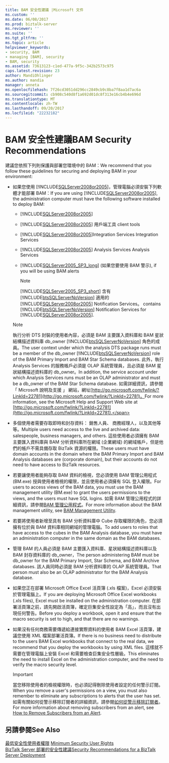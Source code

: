 ```yaml
---
title: BAM 安全性建議 |Microsoft 文件
ms.custom: ''
ms.date: 06/08/2017
ms.prod: biztalk-server
ms.reviewer: ''
ms.suite: ''
ms.tgt_pltfrm: ''
ms.topic: article
helpviewer_keywords:
- security, BAM
- managing [BAM], security
- BAM, security
ms.assetid: 73613123-c1ed-477a-9f5c-342b2573c975
caps.latest.revision: 23
author: MandiOhlinger
ms.author: mandia
manager: anneta
ms.openlocfilehash: 7f26cd3051dd296cc2849cb9c8ba7f8aa1d7ac6a
ms.sourcegitcommit: cb908c540d8f1a692d01dc8f313e16cb4b4e696d
ms.translationtype: MT
ms.contentlocale: zh-TW
ms.lasthandoff: 09/20/2017
ms.locfileid: "22232182"
---
```

# <a name="bam-security-recommendations"></a><span data-ttu-id="6c312-102">BAM 安全性建議</span><span class="sxs-lookup"><span data-stu-id="6c312-102">BAM Security Recommendations</span></span>
<span data-ttu-id="6c312-103">建議您依照下列則保護與部署您環境中的 BAM：</span><span class="sxs-lookup"><span data-stu-id="6c312-103">We recommend that you follow these guidelines for securing and deploying BAM in your environment:</span></span>  
  
-   <span data-ttu-id="6c312-104">如果您使用 [!INCLUDE[SQLServer2008or2005](../includes/sqlserver2008or2005-md.md)]，管理電腦必須安裝下列軟體才能部署 BAM：</span><span class="sxs-lookup"><span data-stu-id="6c312-104">If you are using [!INCLUDE[SQLServer2008or2005](../includes/sqlserver2008or2005-md.md)], the administration computer must have the following software installed to deploy BAM:</span></span>  
  
    -   [!INCLUDE[SQLServer2008or2005](../includes/sqlserver2008or2005-md.md)]  
  
    -   [!INCLUDE[SQLServer2008or2005](../includes/sqlserver2008or2005-md.md)]<span data-ttu-id="6c312-105"> 用戶端工具</span><span class="sxs-lookup"><span data-stu-id="6c312-105"> client tools</span></span>  
  
    -   [!INCLUDE[SQLServer2008or2005](../includes/sqlserver2008or2005-md.md)]<span data-ttu-id="6c312-106">Integration Services</span><span class="sxs-lookup"><span data-stu-id="6c312-106"> Integration Services</span></span>  
  
    -   [!INCLUDE[SQLServer2008or2005](../includes/sqlserver2008or2005-md.md)]<span data-ttu-id="6c312-107"> Analysis Services</span><span class="sxs-lookup"><span data-stu-id="6c312-107"> Analysis Services</span></span>  
  
    -   [!INCLUDE[SQLServer2005_SP3_long](../includes/sqlserver2005-sp3-long-md.md)]<span data-ttu-id="6c312-108"> (如果您要使用 BAM 警示)</span><span class="sxs-lookup"><span data-stu-id="6c312-108">, if you will be using BAM alerts</span></span>  
  
        > [!NOTE]
        >  [!INCLUDE[SQLServer2005_SP3_short](../includes/sqlserver2005-sp3-short-md.md)]<span data-ttu-id="6c312-109"> 含有 [!INCLUDE[btsSQLServerNoVersion](../includes/btssqlservernoversion-md.md)] 適用的 [!INCLUDE[SQLServer2008or2005](../includes/sqlserver2008or2005-md.md)] Notification Services。</span><span class="sxs-lookup"><span data-stu-id="6c312-109"> contains [!INCLUDE[btsSQLServerNoVersion](../includes/btssqlservernoversion-md.md)] Notification Services for [!INCLUDE[SQLServer2008or2005](../includes/sqlserver2008or2005-md.md)].</span></span>  
  
    > [!NOTE]
    >  <span data-ttu-id="6c312-110">執行分析 DTS 封裝的使用者內容，必須是 BAM 主要匯入資料庫和 BAM 星狀結構描述資料庫 db_owner [!INCLUDE[btsSQLServerNoVersion](../includes/btssqlservernoversion-md.md)] 角色的成員。</span><span class="sxs-lookup"><span data-stu-id="6c312-110">The user context under which the analysis DTS package runs must be a member of the db_owner [!INCLUDE[btsSQLServerNoVersion](../includes/btssqlservernoversion-md.md)] role of the BAM Primary Import and BAM Star Schema databases.</span></span> <span data-ttu-id="6c312-111">此外，執行 Analysis Services 的服務帳戶必須是 OLAP 系統管理員，且必須是 BAM 星狀結構描述資料庫的 db_owner。</span><span class="sxs-lookup"><span data-stu-id="6c312-111">In addition, the service account under which Analysis Services runs must be an OLAP administrator and must be a db_owner of the BAM Star Schema database.</span></span> <span data-ttu-id="6c312-112">如需詳細資訊，請參閱 「 Microsoft 說明及支援 」 網站，網址[http://go.microsoft.com/fwlink/?LinkId=22781](http://go.microsoft.com/fwlink/?LinkId=22781)。</span><span class="sxs-lookup"><span data-stu-id="6c312-112">For more information, see the Microsoft Help and Support Web site at [http://go.microsoft.com/fwlink/?LinkId=22781](http://go.microsoft.com/fwlink/?LinkId=22781).</span></span>  
  
-   <span data-ttu-id="6c312-113">多個使用者需要存取即時和封存資料： 銷售人員、 商務經理人，以及其他等等。</span><span class="sxs-lookup"><span data-stu-id="6c312-113">Multiple users need access to the live and archived data: salespeople, business managers, and others.</span></span> <span data-ttu-id="6c312-114">這些使用者必須擁有 BAM 主要匯入資料庫與 BAM 分析資料庫所在網域 (企業網域) 的網域帳戶，但是他們的帳戶不需具備存取 BizTalk 資源的權限。</span><span class="sxs-lookup"><span data-stu-id="6c312-114">These users must have domain accounts in the domain where the BAM Primary Import and BAM Analysis databases are (corporate domain), but their accounts do not need to have access to BizTalk resources.</span></span>  
  
-   <span data-ttu-id="6c312-115">若要讓使用者能夠存取 BAM 資料的檢視，您必須使用 BAM 管理公用程式 (BM.exe) 授與使用者檢視的權限，並且使用者必須擁有 SQL 登入權限。</span><span class="sxs-lookup"><span data-stu-id="6c312-115">For users to access views of the BAM data, you must use the BAM management utility (BM.exe) to grant the users permissions to the views, and the users must have SQL logins.</span></span> <span data-ttu-id="6c312-116">如需 BAM 管理公用程式的詳細資訊，請參閱[BAM 管理公用程式](../core/bam-management-utility.md)。</span><span class="sxs-lookup"><span data-stu-id="6c312-116">For more information about the BAM management utility, see [BAM Management Utility](../core/bam-management-utility.md).</span></span>  
  
-   <span data-ttu-id="6c312-117">若要將使用者新增至具有 BAM 分析資料庫中 Cube 存取權限的角色，您必須擁有位於與 BAM 資料庫相同網域的管理電腦。</span><span class="sxs-lookup"><span data-stu-id="6c312-117">To add users to roles that have access to the cubes in the BAM Analysis database, you must have an administration computer in the same domain as the BAM databases.</span></span>  
  
-   <span data-ttu-id="6c312-118">管理 BAM 的人員必須是 BAM 主要匯入資料庫、星狀結構描述資料庫以及 BAM 封存資料庫的 db_owner，</span><span class="sxs-lookup"><span data-stu-id="6c312-118">The person administering BAM must be db_owner for the BAM Primary Import, Star Schema, and BAM Archive databases.</span></span> <span data-ttu-id="6c312-119">該人員同時必須是 BAM 分析資料庫的 OLAP 系統管理員。</span><span class="sxs-lookup"><span data-stu-id="6c312-119">That person must also be an OLAP administrator for the BAM Analysis database.</span></span>  
  
-   <span data-ttu-id="6c312-120">如果您正在部署 Microsoft Office Excel 活頁簿 (.xls 檔案)，Excel 必須安裝於管理電腦上。</span><span class="sxs-lookup"><span data-stu-id="6c312-120">If you are deploying Microsoft Office Excel workbooks (.xls files), Excel must be installed on the administration computer.</span></span> <span data-ttu-id="6c312-121">在部署活頁簿之前，請先開啟活頁簿，確定巨集安全性設定為「高」，而且沒有出現任何警告。</span><span class="sxs-lookup"><span data-stu-id="6c312-121">Before you deploy a workbook, open it and ensure that the macro security is set to high, and that there are no warnings.</span></span>  
  
-   <span data-ttu-id="6c312-122">如果沒有任何商務需要傳遞給連接實際資料的使用者 BAM Excel 活頁簿，建議您使用 XML 檔案部署活頁簿。</span><span class="sxs-lookup"><span data-stu-id="6c312-122">If there is no business need to distribute to the users BAM Excel workbooks that connect to the real data, we recommend that you deploy the workbooks by using XML files.</span></span> <span data-ttu-id="6c312-123">這樣就不需要在管理電腦上安裝 Excel 和需要檢查巨集安全性層級。</span><span class="sxs-lookup"><span data-stu-id="6c312-123">This eliminates the need to install Excel on the administration computer, and the need to verify the macro security level.</span></span>  
  
    > [!IMPORTANT]
    >  <span data-ttu-id="6c312-124">當您移除使用者的檢視權限時，也必須記得刪除使用者設定的任何警示訂閱。</span><span class="sxs-lookup"><span data-stu-id="6c312-124">When you remove a user's permissions on a view, you must also remember to eliminate any subscriptions to alerts that the user has set.</span></span> <span data-ttu-id="6c312-125">如需有關如何從警示移除訂閱者的詳細資訊，請參閱[如何從警示移除訂閱者](../core/how-to-remove-subscribers-from-an-alert.md)。</span><span class="sxs-lookup"><span data-stu-id="6c312-125">For more information about removing subscribers from an alert, see [How to Remove Subscribers from an Alert](../core/how-to-remove-subscribers-from-an-alert.md).</span></span>  
  
## <a name="see-also"></a><span data-ttu-id="6c312-126">另請參閱</span><span class="sxs-lookup"><span data-stu-id="6c312-126">See Also</span></span>  
 <span data-ttu-id="6c312-127">[最低安全性使用者權限](../core/minimum-security-user-rights.md) </span><span class="sxs-lookup"><span data-stu-id="6c312-127">[Minimum Security User Rights](../core/minimum-security-user-rights.md) </span></span>  
 [<span data-ttu-id="6c312-128">BizTalk Server 部署的安全性建議</span><span class="sxs-lookup"><span data-stu-id="6c312-128">Security Recommendations for a BizTalk Server Deployment</span></span>](../core/security-recommendations-for-a-biztalk-server-deployment.md)